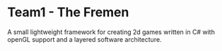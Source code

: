 # Team1 - The Fremen
A small lightweight framework for creating 2d games written in C# with openGL support and a layered software architecture.
